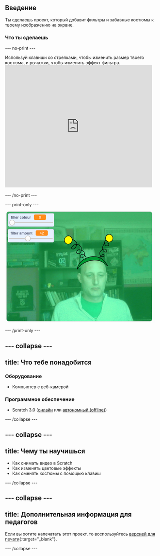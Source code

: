 ## Введение

Ты сделаешь проект, который добавит фильтры и забавные костюмы к твоему изображению на экране.

### Что ты сделаешь

--- no-print ---

Используй клавиши со стрелками, чтобы изменить размер твоего костюма, и рычажки, чтобы изменить эффект фильтра. <iframe src="https://scratch.mit.edu/projects/381995604/embed" allowtransparency="true" width="485" height="402" frameborder="0" scrolling="no" allowfullscreen mark="crwd-mark"></iframe>

--- /no-print ---

--- print-only ---

![Complete project](images/final.png)

--- /print-only ---

--- collapse ---
---
title: Что тебе понадобится
---

### Оборудование

+ Компьютер с веб-камерой

### Программное обеспечение

+ Scratch 3.0 ([онлайн](http://rpf.io/scratchon) или [автономный (offline)](http://rpf.io/scratchoff))

--- /collapse ---

--- collapse ---
---
title: Чему ты научишься
---

- Как снимать видео в Scratch
- Как изменять цветовые эффекты
- Как сменять костюмы с помощью клавиш

--- /collapse ---

--- collapse ---
---
title: Дополнительная информация для педагогов
---

Если вы хотите напечатать этот проект, то воспользуйтесь [версией для печати](https://projects.raspberrypi.org/en/projects/scratchchat-filters/print){:target="_blank"}.

--- /collapse ---
